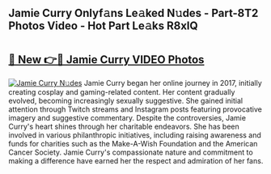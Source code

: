 ## Jamie Curry Onlyf𝚊ns Le𝚊ked N𝚞des - Part-8T2 Photos Video - Hot Part Le𝚊ks R8xlQ

# <h2><a href="http://ab53527.deff.icu/?id=Jamie+Curry">🔗 New 👉🔴 Jamie Curry VIDEO Photos</a></h2>

[![Jamie Curry N𝚞des](https://i.imgur.com/rIISA9y.gif)](http://ab53527.deff.icu/?id=Jamie+Curry)
Jamie Curry began her online journey in 2017, initially creating cosplay and gaming-related content. Her content gradually evolved, becoming increasingly sexually suggestive. She gained initial attention through Twitch streams and Instagram posts featuring provocative imagery and suggestive commentary. Despite the controversies, Jamie Curry's heart shines through her charitable endeavors. She has been involved in various philanthropic initiatives, including raising awareness and funds for charities such as the Make-A-Wish Foundation and the American Cancer Society. Jamie Curry's compassionate nature and commitment to making a difference have earned her the respect and admiration of her fans.
